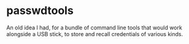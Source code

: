 # passwdtools

An old idea I had, for a bundle of command line tools that would work alongside a USB stick, to store and recall credentials of various kinds. 
